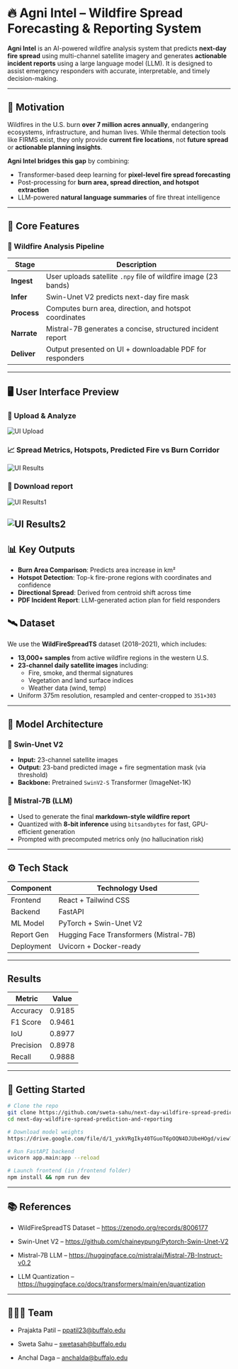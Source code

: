 # 🔥 Agni Intel – Wildfire Spread Forecasting & Reporting System

**Agni Intel** is an AI-powered wildfire analysis system that predicts **next-day fire spread** using multi-channel satellite imagery and generates **actionable incident reports** using a large language model (LLM). It is designed to assist emergency responders with accurate, interpretable, and timely decision-making.

---

## 🚨 Motivation

Wildfires in the U.S. burn **over 7 million acres annually**, endangering ecosystems, infrastructure, and human lives. While thermal detection tools like FIRMS exist, they only provide **current fire locations**, not **future spread** or **actionable planning insights**.

**Agni Intel bridges this gap** by combining:
- Transformer-based deep learning for **pixel-level fire spread forecasting**
- Post-processing for **burn area, spread direction, and hotspot extraction**
- LLM-powered **natural language summaries** of fire threat intelligence

---

## 🧠 Core Features

### 🔄 Wildfire Analysis Pipeline
| Stage         | Description                                                  |
|---------------|--------------------------------------------------------------|
| **Ingest**    | User uploads satellite `.npy` file of wildfire image (23 bands) |
| **Infer**     | Swin-Unet V2 predicts next-day fire mask                     |
| **Process**   | Computes burn area, direction, and hotspot coordinates       |
| **Narrate**   | Mistral-7B generates a concise, structured incident report   |
| **Deliver**   | Output presented on UI + downloadable PDF for responders     |

---

## 🖥️ User Interface Preview

### 📌 Upload & Analyze
![UI Upload](./Images/UI-1.png)

### 📈 Spread Metrics, Hotspots, Predicted Fire vs Burn Corridor
![UI Results](./Images/UI-2.png)

### 📄 Download report
![UI Results1](./Images/Report-1.png)

![UI Results2](./Images/Report-2.png)
---

## 📊 Key Outputs

- **Burn Area Comparison**: Predicts area increase in km²
- **Hotspot Detection**: Top-k fire-prone regions with coordinates and confidence
- **Directional Spread**: Derived from centroid shift across time
- **PDF Incident Report**: LLM-generated action plan for field responders

## 🛰️ Dataset

We use the **WildFireSpreadTS** dataset (2018–2021), which includes:

- **13,000+ samples** from active wildfire regions in the western U.S.
- **23-channel daily satellite images** including:
  - Fire, smoke, and thermal signatures
  - Vegetation and land surface indices
  - Weather data (wind, temp)
- Uniform 375m resolution, resampled and center-cropped to `351×303`

---

## 🧬 Model Architecture

### 🔹 Swin-Unet V2
- **Input:** 23-channel satellite images  
- **Output:** 23-band predicted image + fire segmentation mask (via threshold)
- **Backbone:** Pretrained `SwinV2-S` Transformer (ImageNet-1K)

### 🔹 Mistral-7B (LLM)
- Used to generate the final **markdown-style wildfire report**
- Quantized with **8-bit inference** using `bitsandbytes` for fast, GPU-efficient generation
- Prompted with precomputed metrics only (no hallucination risk)

---

## ⚙️ Tech Stack

| Component       | Technology Used                |
|----------------|--------------------------------|
| Frontend        | React + Tailwind CSS           |
| Backend         | FastAPI                        |
| ML Model        | PyTorch + Swin-Unet V2         |
| Report Gen      | Hugging Face Transformers (Mistral-7B) |
| Deployment      | Uvicorn + Docker-ready         |

---

## Results

| Metric          | Value                          |
|-----------------|--------------------------------|
| Accuracy        | 0.9185                         |
| F1 Score        | 0.9461                         |
| IoU             | 0.8977                         |
| Precision       | 0.8978                         |
| Recall          | 0.9888                         |

---

## 🚀 Getting Started

```bash
# Clone the repo
git clone https://github.com/sweta-sahu/next-day-wildfire-spread-prediction-and-reporting.git
cd next-day-wildfire-spread-prediction-and-reporting

# Download model weights
https://drive.google.com/file/d/1_yxkVRgIky40TGuoT6pOQN4DJUbeHOgd/view?usp=drive_link

# Run FastAPI backend
uvicorn app.main:app --reload

# Launch frontend (in /frontend folder)
npm install && npm run dev
```

---

## 📚 References

- WildFireSpreadTS Dataset – https://zenodo.org/records/8006177

- Swin-Unet V2 – https://github.com/chaineypung/Pytorch-Swin-Unet-V2

- Mistral-7B LLM – https://huggingface.co/mistralai/Mistral-7B-Instruct-v0.2

- LLM Quantization – https://huggingface.co/docs/transformers/main/en/quantization

---

## 🧑‍🤝‍🧑 Team

- Prajakta Patil – [ppatil23@buffalo.edu](mailto:ppatil23@buffalo.edu)

- Sweta Sahu – [swetasah@buffalo.edu](mailto:swetasah@buffalo.edu)

- Anchal Daga – [anchalda@buffalo.edu](mailto:anchalda@buffalo.edu)